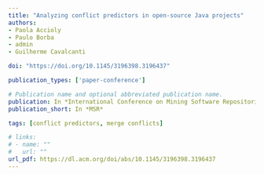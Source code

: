 ```yaml
---
title: "Analyzing conflict predictors in open-source Java projects"
authors:
- Paola Accioly
- Paulo Borba
- admin
- Guilherme Cavalcanti

doi: "https://doi.org/10.1145/3196398.3196437"

publication_types: ['paper-conference']

# Publication name and optional abbreviated publication name.
publication: In *International Conference on Mining Software Repositories*
publication_short: In *MSR*

tags: [conflict predictors, merge conflicts]

# links:
# - name: ""
#   url: ""
url_pdf: https://dl.acm.org/doi/abs/10.1145/3196398.3196437
---
```


